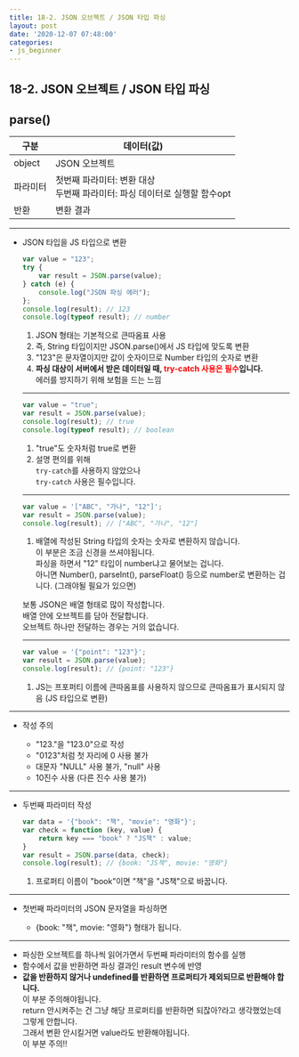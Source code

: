 ```yaml
---
title: 18-2. JSON 오브젝트 / JSON 타입 파싱
layout: post
date: '2020-12-07 07:48:00'
categories:
- js_beginner
---
```


## 18-2. JSON 오브젝트 / JSON 타입 파싱

## parse()

|구분|데이터(값)|
|---|---------|
|object|JSON 오브젝트|
|파라미터|첫번째 파라미터: 변환 대상 <br> 두번째 파라미터: 파싱 데이터로 실행할 함수opt|
|반환|변환 결과|

---

* JSON 타입을 JS 타입으로 변환

    ```javascript
    var value = "123";
    try {
        var result = JSON.parse(value);
    } catch (e) {
        console.log("JSON 파싱 에러");
    };
    console.log(result); // 123
    console.log(typeof result); // number
    ```
    
    1. JSON 형태는 기본적으로 큰따옴표 사용
    2. 즉, String 타입이지만 JSON.parse()에서 JS 타입에 맞도록 변환
    3. "123"은 문자열이지만 값이 숫자이므로 Number 타입의 숫자로 변환
    4. **파싱 대상이 서버에서 받은 데이터일 때, <span style="color:red">try-catch 사용은 필수</span>입니다.**  
       에러를 방지하기 위해 보험을 드는 느낌
       
    ---
    
    ```javascript
    var value = "true";
    var result = JSON.parse(value);
    console.log(result); // true
    console.log(typeof result); // boolean
    ```
    
    1. "true"도 숫자처럼 true로 변환
    2. 설명 편의를 위해  
       `try-catch`를 사용하지 않았으나  
       `try-catch` 사용은 필수입니다.
       
    ---
    
    ```javascript
    var value = '["ABC", "가나", "12"]';
    var result = JSON.parse(value);
    console.log(result); // ["ABC", "가나", "12"]
    ```
    
    1. 배열에 작성된 String 타입의 숫자는 숫자로 변환하지 않습니다.  
       이 부분은 조금 신경을 쓰셔야됩니다.  
       파싱을 하면서 "12" 타입이 number냐고 물어보는 겁니다.  
       아니면 Number(), parseInt(), parseFloat() 등으로 number로 변환하는 겁니다. (그래야될 필요가 있으면)
    
    보통 JSON은 배열 형태로 많이 작성합니다.  
    배열 안에 오브젝트를 담아 전달합니다.  
    오브젝트 하나만 전달하는 경우는 거의 없습니다.

    ---
      
    ```javascript
    var value = '{"point": "123"}';
    var result = JSON.parse(value);
    console.log(result); // {point: "123"}
    ```
    
    1. JS는 프포퍼티 이름에 큰따옴표를 사용하지 않으므로 큰따옴표가 표시되지 않음 (JS 타입으로 변환)
    
---

* 작성 주의

    * "123."을 "123.0"으로 작성
    * "0123"처럼 첫 자리에 0 사용 불가
    * 대문자 "NULL" 사용 불가, "null" 사용
    * 10진수 사용 (다른 진수 사용 불가)
    
---

* 두번째 파라미터 작성

    ```javascript
    var data = '{"book": "책", "movie": "영화"}';
    var check = function (key, value) {
        return key === "book" ? "JS책" : value;
    }
    var result = JSON.parse(data, check);
    console.log(result); // {book: "JS책", movie: "영화"}
    ```
    
    1. 프로퍼티 이름이 "book"이면 "책"을 "JS책"으로 바꿉니다.
    
---

* 첫번째 파라미터의 JSON 문자열을 파싱하면

    * {book: "책", movie: "영화"} 형태가 됩니다.
    
---

* 파싱한 오브젝트를 하나씩 읽어가면서 두번째 파라미터의 함수를 실행
* 함수에서 값을 반환하면 파싱 결과인 result 변수에 반영
* **값을 반환하지 않거나 undefined를 반환하면 프로퍼티가 제외되므로 반환해야 합니다.**  
  이 부분 주의해야됩니다.  
  return 안시켜주는 건 그냥 해당 프로퍼티를 반환하면 되잖아?라고 생각했었는데 그렇게 안합니다.  
  그래서 변환 안시킬거면 value라도 반환해야됩니다.  
  이 부분 주의!!